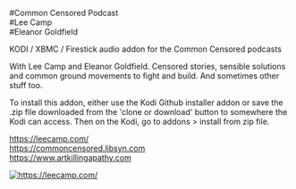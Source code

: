 #Common Censored Podcast<br>
#Lee Camp<br>
#Eleanor Goldfield<br>

KODI / XBMC / Firestick audio addon for the Common Censored podcasts

With Lee Camp and Eleanor Goldfield.
Censored stories, sensible solutions and common ground movements to fight and build.
And sometimes other stuff too.

To install this addon, either use the Kodi Github installer addon or save the .zip file downloaded from the 'clone or download' button to somewhere the Kodi can access. Then on the Kodi, go to addons > install from zip file.

https://leecamp.com/<br>
https://commoncensored.libsyn.com<br>
https://www.artkillingapathy.com<br>

<a href="https://leecamp.com/"><img src="https://secureimg.stitcher.com/feedimagesplain328/181389.jpg" alt="https://leecamp.com/">
